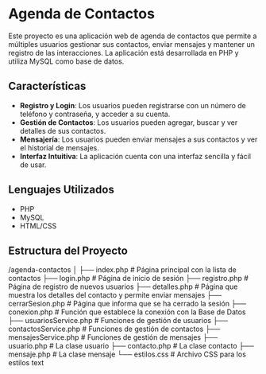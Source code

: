 # Agenda de Contactos

Este proyecto es una aplicación web de agenda de contactos que permite a múltiples usuarios gestionar sus contactos, enviar mensajes y mantener un registro de las interacciones. La aplicación está desarrollada en PHP y utiliza MySQL como base de datos.

## Características

- **Registro y Login**: Los usuarios pueden registrarse con un número de teléfono y contraseña, y acceder a su cuenta.
- **Gestión de Contactos**: Los usuarios pueden agregar, buscar y ver detalles de sus contactos.
- **Mensajería**: Los usuarios pueden enviar mensajes a sus contactos y ver el historial de mensajes.
- **Interfaz Intuitiva**: La aplicación cuenta con una interfaz sencilla y fácil de usar.

## Lenguajes Utilizados

- PHP
- MySQL
- HTML/CSS

## Estructura del Proyecto

/agenda-contactos
│
├── index.php # Página principal con la lista de contactos
├── login.php # Página de inicio de sesión
├── registro.php # Página de registro de nuevos usuarios
├── detalles.php # Página que muestra los detalles del contacto y permite enviar mensajes
├── cerrarSesion.php # Página que informa que se ha cerrado la sesión
├── conexion.php # Función que establece la conexión con la Base de Datos
├── usuariosService.php # Funciones de gestión de usuarios
├── contactosService.php # Funciones de gestión de contactos
├── mensajesService.php # Funciones de gestión de mensajes
├── usuario.php # La clase usuario
├── contacto.php # La clase contacto
├── mensaje.php # La clase mensaje
└── estilos.css # Archivo CSS para los estilos
text
